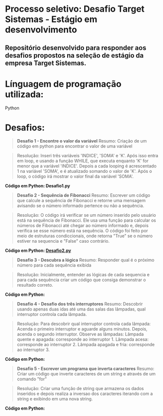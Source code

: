 # **Processo seletivo: Desafio Target Sistemas - Estágio em desenvolvimento**
## Repositório desenvolvido para responder aos desafios propostos na seleção de estágio da empresa Target Sistemas.

# Línguagem de programação utilizada: 
Python

# Desafios:

> **Desafio 1 - Encontre o valor da variável**
> Resumo: Criação de um código em python para encontrar o valor de uma variável

> Resolução: Inseri três variáveis 'INDICE', 'SOMA' e 'K'. Após isso entra em loop, e usando a função WHILE, que executa enquanto 'K' for menor que a variável 'INDICE'. Depois a cada looping é acrescentado 1 na variável 'SOMA', e é atualizado somando o valor de 'K'. Após o loop, o código irá mostrar o valor final da variável 'SOMA'.

**Código em Python: Desafio1.py**

> **Desafio 2 - Sequência de Fibonacci**
> Resumo: Escrever um código que calcule a sequência de Fibonacci e retorne uma mensagem avisando se o número informado pertence ou não a sequência.

> Resolução: O código irá verificar se um número inserido pelo usuário está na sequência de Fibonacci. Ele usa uma função para calcular os números de Fibonacci até chegar ao número informado e, depois verifica se esse número está na sequência. O código foi feito por meio de estruturas condiccionais, onde retorna "True" se o número estiver na sequencia e "False" caso contrário.

**Código em Python: [Desafio2.py](https://github.com/Luh086/Target-Desafio/blob/d1848f31bf7a7815eb7d4ac6ce2768f68d6920d5/Desafio2.py)**

> **Desafio 3 - Descubra a lógica**
> Resumo: Responder qual é o próximo número para cada sequência exibida

> Resolução: Inicialmente, entender as lógicas de cada sequencia e para cada sequência criar um código que consiga demonstrar o resultado correto.

**Código em Python:**

> **Desafio 4 - Desafio dos três interruptores**
> Resumo: Descobrir usando apenas duas idas até uma das salas das lâmpadas, qual interruptor controla cada lâmpada.

> Resolução: Para descobrir qual interruptor controla cada lâmpada: Acenda o primeiro interruptor e aguarde alguns minutos. Depois, acenda o segundo interruptor. Observe as lâmpadas: Lâmpada quente e apagada: corresponde ao interruptor 1. Lâmpada acesa: corresponde ao interruptor 2. Lâmpada apagada e fria: corresponde ao interruptor 3.

**Código em Python:**

> **Desafio 5 - Escrever um programa que inverta caracteres**
> Resumo: Criar um código que inverte caracteres de um string e através de um comando "for"

> Resolução: Criar uma função de string que armazena os dados inseridos e depois realiza a inversao dos caracteres iterando com a string e exibindo em uma nova string.

**Código em Python:**
